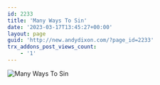 ```yaml
---
id: 2233
title: 'Many Ways To Sin'
date: '2023-03-17T13:45:27+00:00'
layout: page
guid: 'http://new.andydixon.com/?page_id=2233'
trx_addons_post_views_count:
    - '1'
---
```


![Many Ways To Sin](https://i0.wp.com/assets.g8x2.ldn.idrivee2-23.com/posters/Many%20Ways%20To%20Sin%2001.jpg?w=1200&ssl=1 "Many Ways To Sin")